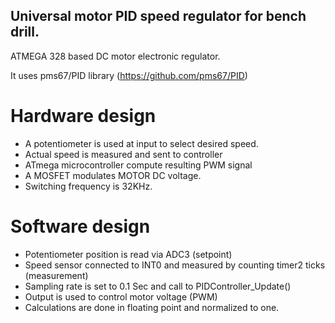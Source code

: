 ## Universal motor PID speed regulator for bench drill.

ATMEGA 328 based DC motor electronic regulator.

It uses pms67/PID library (https://github.com/pms67/PID)



# Hardware design
  - A potentiometer is used at input to select desired speed.
  - Actual speed is measured and sent to controller
  - ATmega microcontroller compute resulting PWM signal
  - A MOSFET modulates MOTOR DC voltage.
  - Switching frequency is 32KHz.

# Software design
  - Potentiometer position is read via ADC3 (setpoint)
  - Speed sensor connected to INT0 and measured by counting timer2 ticks (measurement)
  - Sampling rate is set to 0.1 Sec and call to PIDController_Update()
  - Output is used to control motor voltage (PWM)
  - Calculations are done in floating point and normalized to one.
